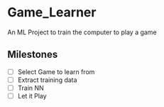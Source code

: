 # Game_Learner
An ML Project to train the computer to play a game
## Milestones
 - [ ] Select Game to learn from
 - [ ] Extract training data
 - [ ] Train NN
 - [ ] Let it Play